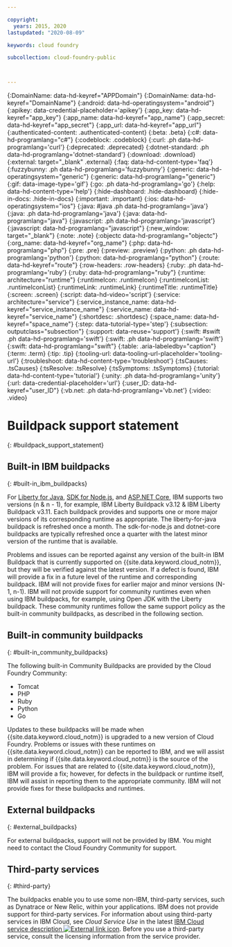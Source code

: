 ```yaml
---

copyright:
  years: 2015, 2020
lastupdated: "2020-08-09"

keywords: cloud foundry

subcollection: cloud-foundry-public



---
```




{:DomainName: data-hd-keyref="APPDomain"}
{:DomainName: data-hd-keyref="DomainName"}
{:android: data-hd-operatingsystem="android"}
{:apikey: data-credential-placeholder='apikey'}
{:app_key: data-hd-keyref="app_key"}
{:app_name: data-hd-keyref="app_name"}
{:app_secret: data-hd-keyref="app_secret"}
{:app_url: data-hd-keyref="app_url"}
{:authenticated-content: .authenticated-content}
{:beta: .beta}
{:c#: data-hd-programlang="c#"}
{:codeblock: .codeblock}
{:curl: .ph data-hd-programlang='curl'}
{:deprecated: .deprecated}
{:dotnet-standard: .ph data-hd-programlang='dotnet-standard'}
{:download: .download}
{:external: target="_blank" .external}
{:faq: data-hd-content-type='faq'}
{:fuzzybunny: .ph data-hd-programlang='fuzzybunny'}
{:generic: data-hd-operatingsystem="generic"}
{:generic: data-hd-programlang="generic"}
{:gif: data-image-type='gif'}
{:go: .ph data-hd-programlang='go'}
{:help: data-hd-content-type='help'}
{:hide-dashboard: .hide-dashboard}
{:hide-in-docs: .hide-in-docs}
{:important: .important}
{:ios: data-hd-operatingsystem="ios"}
{:java: #java .ph data-hd-programlang='java'}
{:java: .ph data-hd-programlang='java'}
{:java: data-hd-programlang="java"}
{:javascript: .ph data-hd-programlang='javascript'}
{:javascript: data-hd-programlang="javascript"}
{:new_window: target="_blank"}
{:note: .note}
{:objectc data-hd-programlang="objectc"}
{:org_name: data-hd-keyref="org_name"}
{:php: data-hd-programlang="php"}
{:pre: .pre}
{:preview: .preview}
{:python: .ph data-hd-programlang='python'}
{:python: data-hd-programlang="python"}
{:route: data-hd-keyref="route"}
{:row-headers: .row-headers}
{:ruby: .ph data-hd-programlang='ruby'}
{:ruby: data-hd-programlang="ruby"}
{:runtime: architecture="runtime"}
{:runtimeIcon: .runtimeIcon}
{:runtimeIconList: .runtimeIconList}
{:runtimeLink: .runtimeLink}
{:runtimeTitle: .runtimeTitle}
{:screen: .screen}
{:script: data-hd-video='script'}
{:service: architecture="service"}
{:service_instance_name: data-hd-keyref="service_instance_name"}
{:service_name: data-hd-keyref="service_name"}
{:shortdesc: .shortdesc}
{:space_name: data-hd-keyref="space_name"}
{:step: data-tutorial-type='step'}
{:subsection: outputclass="subsection"}
{:support: data-reuse='support'}
{:swift: #swift .ph data-hd-programlang='swift'}
{:swift: .ph data-hd-programlang='swift'}
{:swift: data-hd-programlang="swift"}
{:table: .aria-labeledby="caption"}
{:term: .term}
{:tip: .tip}
{:tooling-url: data-tooling-url-placeholder='tooling-url'}
{:troubleshoot: data-hd-content-type='troubleshoot'}
{:tsCauses: .tsCauses}
{:tsResolve: .tsResolve}
{:tsSymptoms: .tsSymptoms}
{:tutorial: data-hd-content-type='tutorial'}
{:unity: .ph data-hd-programlang='unity'}
{:url: data-credential-placeholder='url'}
{:user_ID: data-hd-keyref="user_ID"}
{:vb.net: .ph data-hd-programlang='vb.net'}
{:video: .video}

# Buildpack support statement
{: #buildpack_support_statement}


## Built-in IBM buildpacks
{: #built-in_ibm_buildpacks}

For [Liberty for Java](/docs/cloud-foundry-public?topic=cloud-foundry-public-getting-started-liberty), [SDK for Node.js](/docs/cloud-foundry-public?topic=cloud-foundry-public-getting-started-node), and [ASP.NET Core](/docs/cloud-foundry-public?topic=cloud-foundry-public-getting_started-dotnet), IBM supports two versions (n & n - 1), for example, IBM Liberty Buildpack v3.12 & IBM Liberty Buildpack v3.11. Each buildpack provides and supports one or more major versions of its corresponding runtime as appropriate. The liberty-for-java buildpack is refreshed once a month. The sdk-for-node.js and dotnet-core buildpacks are typically refreshed once a quarter with the latest minor version of the runtime that is available.


Problems and issues can be reported against any version of the built-in IBM Buildpack that is currently supported on {{site.data.keyword.cloud_notm}}, but they will be verified against the latest version. If a defect is found, IBM will provide a fix in a future level of the runtime and corresponding buildpack. IBM will not provide fixes for earlier major and minor versions (N-1, n-1). IBM will not provide support for community runtimes even when using IBM buildpacks, for example, using Open JDK with the Liberty buildpack. These community runtimes follow the same support policy as the built-in community buildpacks, as described in the following section.

## Built-in community buildpacks
{: #built-in_community_buildpacks}

The following built-in Community Buildpacks are provided by the Cloud Foundry Community:

* Tomcat
* PHP
* Ruby
* Python
* Go

Updates to these buildpacks will be made when {{site.data.keyword.cloud_notm}} is upgraded to a new version of Cloud Foundry. Problems or issues with these runtimes on {{site.data.keyword.cloud_notm}} can be reported to IBM, and we will assist in determining if {{site.data.keyword.cloud_notm}} is the source of the problem. For issues that are related to {{site.data.keyword.cloud_notm}}, IBM will provide a fix; however, for defects in the buildpack or runtime itself, IBM will assist in reporting them to the appropriate community. IBM will not provide fixes for these buildpacks and runtimes.

## External buildpacks
{: #external_buildpacks}

For external buildpacks, support will not be provided by IBM. You might need to contact the Cloud Foundry Community for support.

## Third-party services
{: #third-party}

The buildpacks enable you to use some non-IBM, third-party services, such as Dynatrace or New Relic, within your applications. IBM does not provide support for third-party services. For information about using third-party services in IBM Cloud, see _Cloud Service Use_ in the latest [IBM Cloud service description ![External link icon](../../icons/launch-glyph.svg "External link icon")](https://www-03.ibm.com/software/sla/sladb.nsf/sla/bm). Before you use a third-party service, consult the licensing information from the service provider.



